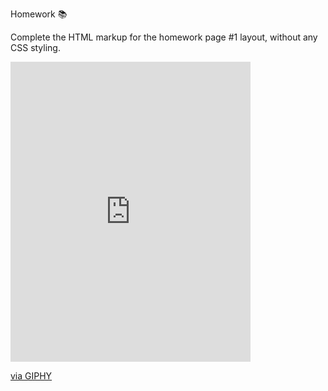 Homework 📚

Complete the HTML markup for the homework page #1 layout, without any CSS styling.

<iframe src="https://giphy.com/embed/jHRAf2A6WuduX2raSe" width="384" height="480" frameBorder="0" class="giphy-embed" allowFullScreen></iframe><p><a href="https://giphy.com/gifs/code-html-ashleyroephotography-jHRAf2A6WuduX2raSe">via GIPHY</a></p>
